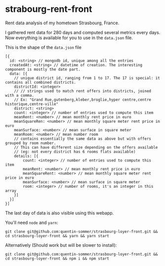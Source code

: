 # strabourg-rent-front

Rent data analysis of my hometown Strasbourg, France.

I gathered rent data for 280 days and computed several metrics every days. Now everything
is available for you to use in the `data.json` file.

This is the shape of the `data.json` file

```
[{
  id: <string> // mongodb id, unique among all the entries
  createdAt: <string> // datetime of creation. The interesting component is mostly the date part.
  data: [{
    // unique district id, ranging from 1 to 17. The 17 is special: it contains all combined districts.
    districtId: <integer>
    // // strings used to match rent offers into districts, joined with a comma.
    // Ex: "Grand Rue,gutenberg,kleber,broglie,hyper centre,centre historique,centre-ville"
    district: <string>
    count: <integer> // number of entries used to compute this item
    meanRent: <number> // mean monthly rent price in euro
    meanSquareRen: <number> // mean monthly square meter rent price in euro
    meanSurface: <number> // mean surface in square meter
    meanRoom: <number> // mean number room
    // contains essentially the same data as above but with offers grouped by room number.
    // This can have different size depending on the offers available 
    // (eg: not every district has 6 rooms flats available)
    details: [{
        count: <integer> // number of entries used to compute this item
        meanRent: <number> // mean monthly rent price in euro
        meanSquareRent: <number> // mean monthly square meter rent price in euro
        meanSurface: <number> // mean surface in square meter
        room: <integer> // number of rooms, it's an integer in this array
    }]
  }]
}]
```

The last day of data is also visible using this webapp.

You'll need `node` and `yarn`:

`git clone git@github.com:quentin-sommer/strasbourg-loyer-front.git && cd
strasbourg-loyer-front && yarn && yarn start`

Alternatively (Should work but will be slower to install):

`git clone git@github.com:quentin-sommer/strasbourg-loyer-front.git && cd
strasbourg-loyer-front && npm i && npm start`
